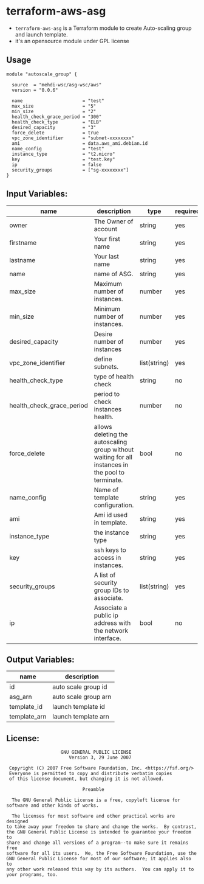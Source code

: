 # terraform-aws-asg

- ``` terraform-aws-asg ``` is a Terraform module to create Auto-scaling group and launch template.
- it's an opensource module under GPL license

## Usage
```
module "autoscale_group" {

  source  = "mehdi-wsc/asg-wsc/aws"
  version = "0.0.6"

  name                      = "test"
  max_size                  = "5"
  min_size                  = "2"
  health_check_grace_period = "300"
  health_check_type         = "ELB"
  desired_capacity          = "3"
  force_delete              = true
  vpc_zone_identifier       = "subnet-xxxxxxxx"
  ami                       = data.aws_ami.debian.id
  name_config               = "test"
  instance_type             = "t2.micro"
  key                       = "test.key"
  ip                        = false
  security_groups           = ["sg-xxxxxxxx"]
}
```

## Input Variables:

| name                      | description                                                                                       | type         | required |
|---------------------------|---------------------------------------------------------------------------------------------------|--------------|----------|
| owner                     | The Owner of account                                                                              | string       | yes      |
| firstname                 | Your first name                                                                                   | string       | yes      |
| lastname                  | Your last name                                                                                    | string       | yes      |
| name                      | name of ASG.                                                                                      | string       | yes      |
| max_size                  | Maximum number of instances.                                                                      | number       | yes      |
| min_size                  | Minimum number of instances.                                                                      | number       | yes      |
| desired_capacity          | Desire number of instances                                                                        | number       | yes      |
| vpc_zone_identifier       | define subnets.                                                                                   | list(string) | yes      |
| health_check_type         | type of health check                                                                              | string       | no       |
| health_check_grace_period | period to check instances health.                                                                 | number       | no       |
| force_delete              | allows deleting the autoscaling group without waiting for all instances in the pool to terminate. | bool         | no       |
| name_config               | Name of template configuration.                                                                   | string       | yes      |
| ami                       | Ami id used in template.                                                                          | string       | yes      |
| instance_type             | the instance type                                                                                 | string       | yes      |
| key                       | ssh keys to access in instances.                                                                  | string       | yes      |
| security_groups           | A list of security group IDs to associate.                                                        | list(string) | yes      |
| ip                        | Associate a public ip address with the network interface.                                         | bool         | no       |


## Output Variables:

| name         | description          |
|--------------|----------------------|
| id           | auto scale group id  |
| asg_arn      | auto scale group arn |
| template_id  | launch template id   |
| template_arn |  launch template arn |

## License:
```
                    GNU GENERAL PUBLIC LICENSE
                       Version 3, 29 June 2007

 Copyright (C) 2007 Free Software Foundation, Inc. <https://fsf.org/>
 Everyone is permitted to copy and distribute verbatim copies
 of this license document, but changing it is not allowed.

                            Preamble

  The GNU General Public License is a free, copyleft license for
software and other kinds of works.

  The licenses for most software and other practical works are designed
to take away your freedom to share and change the works.  By contrast,
the GNU General Public License is intended to guarantee your freedom to
share and change all versions of a program--to make sure it remains free
software for all its users.  We, the Free Software Foundation, use the
GNU General Public License for most of our software; it applies also to
any other work released this way by its authors.  You can apply it to
your programs, too.
```

